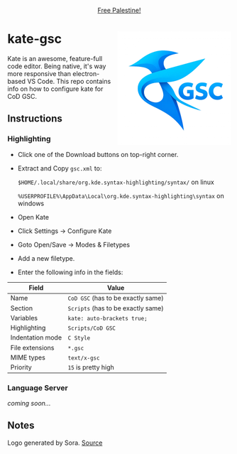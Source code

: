 <meta property="og:image" content="kate-gsc.png" />

<p align="center"> <u>Free Palestine!</u> </p>

# kate-gsc <img src="kate-gsc.png" alt="kate-gsc logo" align="right" width=256 height=256 />
Kate is an awesome, feature-full code editor. Being native, it's way more responsive than electron-based VS Code.
This repo contains info on how to configure kate for CoD GSC.

## Instructions

### Highlighting

- Click one of the Download buttons on top-right corner.
- Extract and Copy `gsc.xml` to:
    
    ```$HOME/.local/share/org.kde.syntax-highlighting/syntax/``` on linux
    
    ```%USERPROFILE%\AppData\Local\org.kde.syntax-highlighting\syntax``` on windows

- Open Kate
- Click Settings -> Configure Kate
- Goto Open/Save -> Modes & Filetypes
- Add a new filetype.
- Enter the following info in the fields:

| Field | Value |
| --- | --- |
| Name | ``CoD GSC`` (has to be exactly same) |
| Section | ``Scripts`` (has to be exactly same) |
| Variables | ``kate: auto-brackets true;`` |
| Highlighting | ``Scripts/CoD GSC`` |
| Indentation mode | ``C Style`` |
| File extensions | ``*.gsc`` |
| MIME types | ``text/x-gsc`` |
| Priority | ``15`` is pretty high |


### Language Server

*coming soon...*

## Notes
Logo generated by Sora. [Source](https://sora.chatgpt.com/g/gen_01jwwmj3xdfnpat13aj9tmen49)
